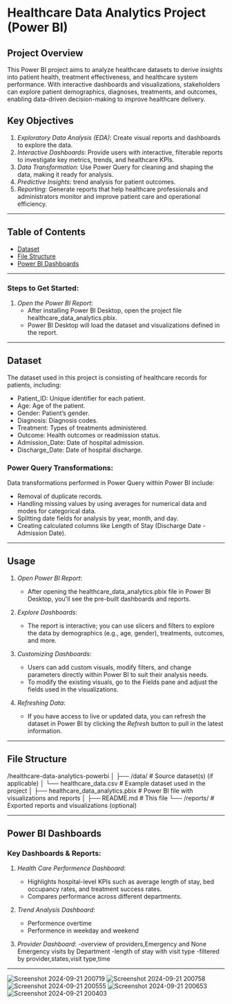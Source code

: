 
# Healthcare Data Analytics Project (Power BI)

## Project Overview

This Power BI project aims to analyze healthcare datasets to derive insights into patient health, treatment effectiveness, and healthcare system performance. With interactive dashboards and visualizations, stakeholders can explore patient demographics, diagnoses, treatments, and outcomes, enabling data-driven decision-making to improve healthcare delivery.

## Key Objectives

1. *Exploratory Data Analysis (EDA)*: Create visual reports and dashboards to explore the data.
2. *Interactive Dashboards*: Provide users with interactive, filterable reports to investigate key metrics, trends, and healthcare KPIs.
3. *Data Transformation*: Use Power Query for cleaning and shaping the data, making it ready for analysis.
4. *Predictive Insights*: trend analysis for patient outcomes.
5. *Reporting*: Generate reports that help healthcare professionals and administrators monitor and improve patient care and operational efficiency.

---

## Table of Contents

- [Dataset](#dataset)
- [File Structure](#file-structure)
- [Power BI Dashboards](#power-bi-dashboards)

---


### Steps to Get Started:

1. *Open the Power BI Report*:
   - After installing Power BI Desktop, open the project file healthcare_data_analytics.pbix.
   - Power BI Desktop will load the dataset and visualizations defined in the report.

---

## Dataset

The dataset used in this project is consisting of healthcare records for patients, including:

- Patient_ID: Unique identifier for each patient.
- Age: Age of the patient.
- Gender: Patient’s gender.
- Diagnosis: Diagnosis codes.
- Treatment: Types of treatments administered.
- Outcome: Health outcomes or readmission status.
- Admission_Date: Date of hospital admission.
- Discharge_Date: Date of hospital discharge.


### Power Query Transformations:
Data transformations performed in Power Query within Power BI include:
- Removal of duplicate records.
- Handling missing values by using averages for numerical data and modes for categorical data.
- Splitting date fields for analysis by year, month, and day.
- Creating calculated columns like Length of Stay (Discharge Date - Admission Date).

---

## Usage

1. *Open Power BI Report*:
   - After opening the healthcare_data_analytics.pbix file in Power BI Desktop, you'll see the pre-built dashboards and reports.

2. *Explore Dashboards*:
   - The report is interactive; you can use slicers and filters to explore the data by demographics (e.g., age, gender), treatments, outcomes, and more.

3. *Customizing Dashboards*:
   - Users can add custom visuals, modify filters, and change parameters directly within Power BI to suit their analysis needs.
   - To modify the existing visuals, go to the Fields pane and adjust the fields used in the visualizations.

4. *Refreshing Data*:
   - If you have access to live or updated data, you can refresh the dataset in Power BI by clicking the *Refresh* button to pull in the latest information.
   
---

## File Structure


/healthcare-data-analytics-powerbi
│
├── /data/                   # Source dataset(s) (if applicable)
│   └── healthcare_data.csv   # Example dataset used in the project
│
├── healthcare_data_analytics.pbix   # Power BI file with visualizations and reports
│
├── README.md                # This file
└── /reports/                # Exported reports and visualizations (optional)


---

## Power BI Dashboards

### Key Dashboards & Reports:

1. *Health Care Performence Dashboard*:
   - Highlights hospital-level KPIs such as average length of stay, bed occupancy rates, and treatment success rates.
   - Compares performance across different departments.

2. *Trend Analysis Dashboard*:
   - Performence overtime
   - Performence in weekday and weekend
   
3. *Provider Dashboard*:
   -overview of providers,Emergency and None Emergency visits by Department
   -length of stay with visit type
   -filtered by provider,states,visit type,time

   
---
![Screenshot 2024-09-21 200719](https://github.com/user-attachments/assets/c3331993-8795-4e95-8c65-c326f8e3ec01)
![Screenshot 2024-09-21 200758](https://github.com/user-attachments/assets/5bf83687-ece2-4358-b463-dc9d0eaa8ea2)
![Screenshot 2024-09-21 200555](https://github.com/user-attachments/assets/7d2a73f4-89a3-4fa9-9cbd-e6aaa2c9dd7b)
![Screenshot 2024-09-21 200653](https://github.com/user-attachments/assets/f58bc0b3-f32b-4523-9c9d-9a9fca002d23)
![Screenshot 2024-09-21 200403](https://github.com/user-attachments/assets/9ddac4ae-0aee-4d5b-8c48-1111a0542c05)




